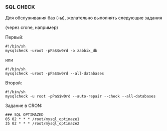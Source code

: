 ### SQL CHECK

Для обслуживания баз (-ы), желательно выполнять следующие задания

(через crone, например)


Первый:

```
#!/bin/sh
mysqlcheck -uroot -pPa$$w0rd -o zabbix_db
```
 или

```
#!/bin/sh
mysqlcheck -uroot -pPa$$w0rd --all-databases
``` 


Второй:

```
#!/bin/sh
mysqlcheck -u root -pPa$$w0rd --auto-repair --check --all-databases
```


Задание в CRON:

```
### SQL OPTIMAZED
05 02 * * * /root/mysql_optimaze1
35 02 * * * /root/mysql_optimaze2
```
